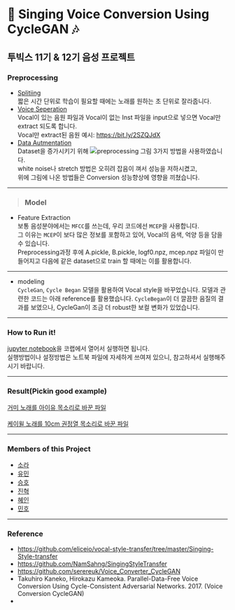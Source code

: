 # 🎵 Singing Voice Conversion Using CycleGAN 🎶

## 투빅스 11기 & 12기 음성 프로젝트 


### Preprocessing
- [Splitiing](https://github.com/sora-12/Tobigs_music_project/blob/master/Preprocessing/time_cutting.ipynb)
  <br>짧은 시간 단위로 학습이 필요할 때에는 노래를 원하는 초 단위로 잘라줍니다.
- [Voice Seperation](https://github.com/sora-12/Tobigs_music_project/blob/master/Preprocessing/Vocal_Separation_JH.ipynb)
  <br>Vocal이 있는 음원 파일과 Vocal이 없는 Inst 파일을 input으로 넣으면 Vocal만 extract 되도록 합니다.
   <br> Vocal만 extract된 음원 예시: https://bit.ly/2SZQJdX
- [Data Autmentation](https://github.com/sora-12/Tobigs_music_project/blob/master/Preprocessing/data_augmentation.ipynb)
   <br> Dataset을 증가시키기 위해
   ![preprocessing 그림](https://github.com/sora-12/Tobigs_music_project/blob/master/aug_pic.png)
   3가지 방법을 사용하였습니다.<br>
   white noise나 stretch 방법은 오히려 잡음이 껴서 성능을 저하시켰고,<br> 위에 그림에 나온 방법들은 Conversion 성능향상에 영향을 끼쳤습니다.

---

> ### Model
- Feature Extraction
<br> 보통 음성분야에서는 `MFCC`를 쓰는데, 우리 코드에선 `MCEP`을 사용합니다.<br>
그 이유는 `MCEP`이 보다 많은 정보를 포함하고 있어, Vocal의 음색, 억양 등을 담을 수 있습니다.<br>
Preprocessing과정 후에 A.pickle, B.pickle, logf0.npz, mcep.npz 파일이 만들어지고 다음에 같은 dataset으로 train 할 때에는 이를 활용합니다.

---

- modeling
<br> `CycleGan`, `Cycle Began` 모델을 활용하여 Vocal style을 바꾸었습니다. 모델과 관련한 코드는 아래 reference를 활용했습니다. `CycleBegan`이 더 깔끔한 음질의 결과를 보였으나, CycleGan이 조금 더 robust한 보컬 변화가 있었습니다.

---

### How to Run it!
[jupyter notebook](https://github.com/sora-12/Tobigs_music_project/blob/master/Vocal_Style_Transfer.ipynb)을 코랩에서 열어서 실행하면 됩니다.<br>
실행방법이나 설정방법은 노트북 파일에 자세하게 쓰여져 있으니, 참고하셔서 실행해주시기 바랍니다.

---

### Result(Pickin good example)<br>
[거미 노래를 아이유 목소리로 바꾼 파일](https://drive.google.com/file/d/1K91OiGdTp8S6-mM0UgnZ0SXqEZBMhDDz/view?usp=sharing) <br><br>
[케이윌 노래를 10cm 권정열 목소리로 바꾼 파일](https://drive.google.com/file/d/1djsn1H-AdOCq0EYc3q9w0Zn8kvAaFGxS/view?usp=sharing)

---

### Members of this Project

- [소라](https://github.com/sora-12)
- [유민](https://github.com/rhawl97)
- [승호](https://github.com/smothly)
- [진혁](https://github.com/ParkJinHyeock)
- [혜인](https://github.com/hyennneee)
- [민호](https://github.com/dizwe)

---

### Reference
- https://github.com/eliceio/vocal-style-transfer/tree/master/Singing-Style-transfer
- https://github.com/NamSahng/SingingStyleTransfer
- https://github.com/serereuk/Voice_Converter_CycleGAN
- Takuhiro Kaneko, Hirokazu Kameoka. Parallel-Data-Free Voice Conversion Using Cycle-Consistent Adversarial Networks. 2017. (Voice Conversion CycleGAN)
- 
